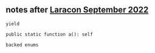 <h2>
	notes after <a href="https://laracon.net/" target="_blank" rel="noreferrer noopener">Laracon September 2022</a>
</h2>

<p><code>yield</code></p>

<p><code>public static function a(): self</code></p>

<p><code>backed enums</code></p>
